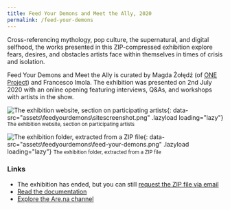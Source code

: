 ```yaml
---
title: Feed Your Demons and Meet the Ally, 2020
permalink: /feed-your-demons
---
```

Cross-referencing mythology, pop culture, the supernatural, and digital selfhood, the works presented in this ZIP-compressed exhibition explore fears, desires, and obstacles artists face within themselves in times of crisis and isolation.

Feed Your Demons and Meet the Ally is curated by Magda Żołędź (of [ONE Project](https://one-project.co.uk/)) and Francesco Imola. The exhibition was presented on 2nd July 2020 with an online opening featuring interviews, Q&As, and workshops with artists in the show.

![The exhibition website, section on participating artists](){: data-src="assets\feedyourdemons\sitescreenshot.png" .lazyload loading="lazy"}
<small>The exhibition website, section on participating artists</small>

![The exhibition folder, extracted from a ZIP file](){: data-src="assets\feedyourdemons\feed-your-demons.png" .lazyload loading="lazy"}
<small>The exhibition folder, extracted from a ZIP file</small>

### Links

* The exhibition has ended, but you can still [request the ZIP file via email](mailto:frn.imola@gmail.com?subject=Feed%20Your%20Demons%20and%20Meet%20the%20Ally%20-%20ZIP%20File&body=Hello!)
* [Read the documentation](https://feedyourdemons.cargo.site/)
* [Explore the Are.na channel](https://www.are.na/francesco-imola-2o2ng4qooxm/feed-your-demons-and-meet-the-ally)


